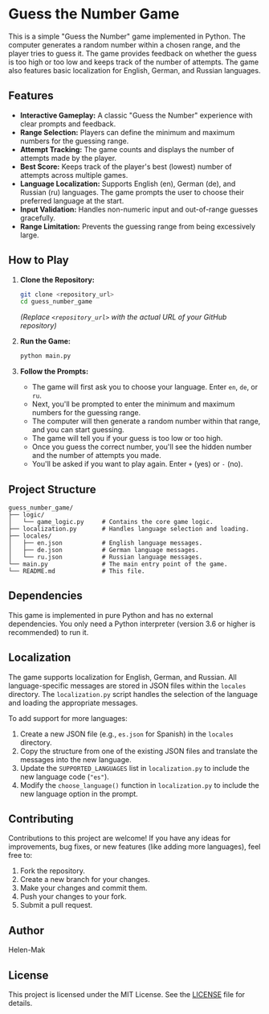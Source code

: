 # Guess the Number Game

This is a simple "Guess the Number" game implemented in Python. The computer generates a random number within a chosen range, and the player tries to guess it. The game provides feedback on whether the guess is too high or too low and keeps track of the number of attempts. The game also features basic localization for English, German, and Russian languages.

## Features

* **Interactive Gameplay:** A classic "Guess the Number" experience with clear prompts and feedback.
* **Range Selection:** Players can define the minimum and maximum numbers for the guessing range.
* **Attempt Tracking:** The game counts and displays the number of attempts made by the player.
* **Best Score:** Keeps track of the player's best (lowest) number of attempts across multiple games.
* **Language Localization:** Supports English (en), German (de), and Russian (ru) languages. The game prompts the user to choose their preferred language at the start.
* **Input Validation:** Handles non-numeric input and out-of-range guesses gracefully.
* **Range Limitation:** Prevents the guessing range from being excessively large.

## How to Play

1.  **Clone the Repository:**
    ```bash
    git clone <repository_url>
    cd guess_number_game
    ```
    *(Replace `<repository_url>` with the actual URL of your GitHub repository)*

2.  **Run the Game:**
    ```bash
    python main.py
    ```

3.  **Follow the Prompts:**
    * The game will first ask you to choose your language. Enter `en`, `de`, or `ru`.
    * Next, you'll be prompted to enter the minimum and maximum numbers for the guessing range.
    * The computer will then generate a random number within that range, and you can start guessing.
    * The game will tell you if your guess is too low or too high.
    * Once you guess the correct number, you'll see the hidden number and the number of attempts you made.
    * You'll be asked if you want to play again. Enter `+` (yes) or `-` (no).

## Project Structure

    guess_number_game/
    ├── logic/
    │   └── game_logic.py     # Contains the core game logic.
    ├── localization.py       # Handles language selection and loading.
    ├── locales/
    │   ├── en.json           # English language messages.
    │   ├── de.json           # German language messages.
    │   └── ru.json           # Russian language messages.
    └── main.py               # The main entry point of the game.
    └── README.md             # This file.

## Dependencies

This game is implemented in pure Python and has no external dependencies. You only need a Python interpreter (version 3.6 or higher is recommended) to run it.

## Localization

The game supports localization for English, German, and Russian. All language-specific messages are stored in JSON files within the `locales` directory. The `localization.py` script handles the selection of the language and loading the appropriate messages.

To add support for more languages:

1.  Create a new JSON file (e.g., `es.json` for Spanish) in the `locales` directory.
2.  Copy the structure from one of the existing JSON files and translate the messages into the new language.
3.  Update the `SUPPORTED_LANGUAGES` list in `localization.py` to include the new language code (`"es"`).
4.  Modify the `choose_language()` function in `localization.py` to include the new language option in the prompt.

## Contributing

Contributions to this project are welcome! If you have any ideas for improvements, bug fixes, or new features (like adding more languages), feel free to:

1.  Fork the repository.
2.  Create a new branch for your changes.
3.  Make your changes and commit them.
4.  Push your changes to your fork.
5.  Submit a pull request.

## Author

Helen-Mak

## License

This project is licensed under the MIT License. See the [LICENSE](LICENSE) file for details. 
